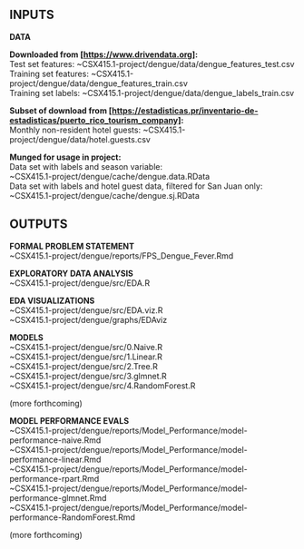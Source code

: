 INPUTS
------

**DATA**

**Downloaded from [https://www.drivendata.org]:**  
Test set features: ~CSX415.1-project/dengue/data/dengue\_features\_test.csv  
Training set features: ~CSX415.1-project/dengue/data/dengue\_features\_train.csv  
Training set labels: ~CSX415.1-project/dengue/data/dengue\_labels\_train.csv  

**Subset of download from [https://estadisticas.pr/inventario-de-estadisticas/puerto_rico_tourism_company]:**  
Monthly non-resident hotel guests: ~CSX415.1-project/dengue/data/hotel.guests.csv

**Munged for usage in project:**  
Data set with labels and season variable:  
~CSX415.1-project/dengue/cache/dengue.data.RData  
Data set with labels and hotel guest data, filtered for San Juan only:  
~CSX415.1-project/dengue/cache/dengue.sj.RData  

OUTPUTS
-------

**FORMAL PROBLEM STATEMENT**  
~CSX415.1-project/dengue/reports/FPS\_Dengue\_Fever.Rmd

**EXPLORATORY DATA ANALYSIS**  
~CSX415.1-project/dengue/src/EDA.R

**EDA VISUALIZATIONS**  
~CSX415.1-project/dengue/src/EDA.viz.R  
~CSX415.1-project/dengue/graphs/EDAviz

**MODELS**  
~CSX415.1-project/dengue/src/0.Naive.R  
~CSX415.1-project/dengue/src/1.Linear.R  
~CSX415.1-project/dengue/src/2.Tree.R  
~CSX415.1-project/dengue/src/3.glmnet.R  
~CSX415.1-project/dengue/src/4.RandomForest.R  

(more forthcoming)

**MODEL PERFORMANCE EVALS**  
~CSX415.1-project/dengue/reports/Model\_Performance/model-performance-naive.Rmd  
~CSX415.1-project/dengue/reports/Model\_Performance/model-performance-linear.Rmd  
~CSX415.1-project/dengue/reports/Model\_Performance/model-performance-rpart.Rmd  
~CSX415.1-project/dengue/reports/Model\_Performance/model-performance-glmnet.Rmd  
~CSX415.1-project/dengue/reports/Model\_Performance/model-performance-RandomForest.Rmd  

(more forthcoming)
